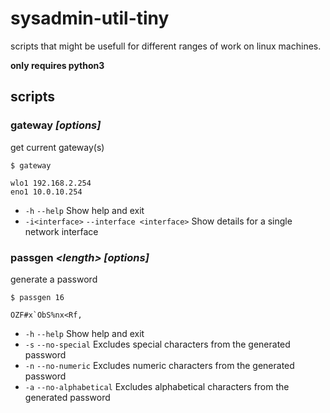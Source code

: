 # sysadmin-util-tiny
scripts that might be usefull for different ranges of work on linux machines.

**only requires python3**

## scripts
### gateway _\[options\]_
get current gateway(s)

`$ gateway`

```
wlo1 192.168.2.254
eno1 10.0.10.254
```
- `-h` `--help` Show help and exit
- `-i<interface>` `--interface <interface>` Show details for a single network interface

### passgen _\<length\> \[options\]_
generate a password

`$ passgen 16`
```
OZF#x`ObS%nx<Rf,
```
- `-h` `--help` Show help and exit
- `-s` `--no-special` Excludes special characters from the generated password
- `-n` `--no-numeric` Excludes numeric characters from the generated password
- `-a` `--no-alphabetical` Excludes alphabetical characters from the generated password
